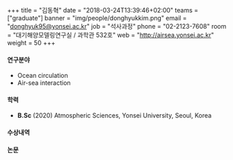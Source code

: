 +++
title = "김동혁"
date = "2018-03-24T13:39:46+02:00"
teams = ["graduate"]
banner = "img/people/donghyukkim.png"
email = "donghyuk95@yonsei.ac.kr"
job = "석사과정"
phone = "02-2123-7608"
room = "대기해양모델링연구실 / 과학관 532호"
web = "http://airsea.yonsei.ac.kr"
weight = 50
+++

#### 연구분야
+ Ocean circulation
+ Air-sea interaction

#### 학력

+ **B.Sc** (2020) Atmospheric Sciences, Yonsei University, Seoul, Korea



#### 수상내역


#### 논문
